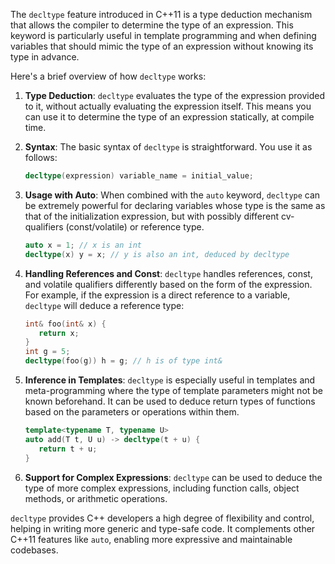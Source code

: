 The `decltype` feature introduced in C++11 is a type deduction mechanism that allows the compiler to determine the type of an expression. This keyword is particularly useful in template programming and when defining variables that should mimic the type of an expression without knowing its type in advance.

Here's a brief overview of how `decltype` works:

1. **Type Deduction**: `decltype` evaluates the type of the expression provided to it, without actually evaluating the expression itself. This means you can use it to determine the type of an expression statically, at compile time.

2. **Syntax**: The basic syntax of `decltype` is straightforward. You use it as follows:
   ```cpp
   decltype(expression) variable_name = initial_value;
   ```

3. **Usage with Auto**: When combined with the `auto` keyword, `decltype` can be extremely powerful for declaring variables whose type is the same as that of the initialization expression, but with possibly different cv-qualifiers (const/volatile) or reference type.
   ```cpp
   auto x = 1; // x is an int
   decltype(x) y = x; // y is also an int, deduced by decltype
   ```

4. **Handling References and Const**: `decltype` handles references, const, and volatile qualifiers differently based on the form of the expression. For example, if the expression is a direct reference to a variable, `decltype` will deduce a reference type:
   ```cpp
   int& foo(int& x) {
      return x;
   }
   int g = 5;
   decltype(foo(g)) h = g; // h is of type int&
   ```

5. **Inference in Templates**: `decltype` is especially useful in templates and meta-programming where the type of template parameters might not be known beforehand. It can be used to deduce return types of functions based on the parameters or operations within them.
   ```cpp
   template<typename T, typename U>
   auto add(T t, U u) -> decltype(t + u) {
      return t + u;
   }
   ```

6. **Support for Complex Expressions**: `decltype` can be used to deduce the type of more complex expressions, including function calls, object methods, or arithmetic operations.

`decltype` provides C++ developers a high degree of flexibility and control, helping in writing more generic and type-safe code. It complements other C++11 features like `auto`, enabling more expressive and maintainable codebases.